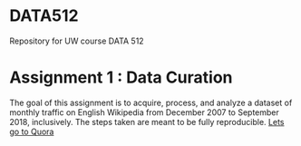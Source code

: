 # DATA512
Repository for UW course DATA 512

# Assignment 1 : Data Curation 

The goal of this assignment is to acquire, process, and analyze a dataset of monthly traffic on English Wikipedia from December 2007 to September 2018, inclusively. The steps taken are meant to be fully reproducible.
[Lets go to Quora](https://www.quora.com)

